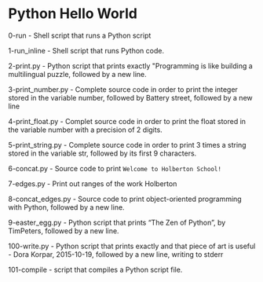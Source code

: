 # Python Hello World

0-run - Shell script that runs a Python script

1-run_inline - Shell script that runs Python code.

2-print.py - Python script that prints exactly "Programming is like building a multilingual puzzle, followed by a new line.

3-print_number.py - Complete source code in order to print the integer stored in the variable number, followed by Battery street, followed by a new line

4-print_float.py -  Complet source code in order to print the float stored in the variable number with a precision of 2 digits.

5-print_string.py - Complete source code in order to print 3 times a string stored in the variable str, followed by its first 9 characters.

6-concat.py - Source code to print `Welcome to Holberton School!`

7-edges.py - Print out ranges of the work Holberton

8-concat_edges.py - Source code to print object-oriented programming with Python, followed by a new line.

9-easter_egg.py -  Python script that prints “The Zen of Python”, by TimPeters, followed by a new line.

100-write.py - Python script that prints exactly and that piece of art is useful - Dora Korpar, 2015-10-19, followed by a new line, writing to stderr

101-compile -  script that compiles a Python script file.
